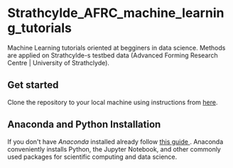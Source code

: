 # Strathcylde_AFRC_machine_learning_tutorials
Machine Learning tutorials oriented at begginers in data science. Methods are applied on Strathcylde-s testbed data (Advanced Forming Research Centre | University of Strathclyde). 

Get started
---
Clone the repository to your local machine using instructions from [here](https://help.github.com/en/articles/cloning-a-repository).

Anaconda and Python Installation
---
If you don't have *Anaconda* installed already follow [this guide
](https://jupyter.readthedocs.io/en/latest/install.html#installing-jupyter-using-anaconda-and-conda). Anaconda conveniently installs Python, the Jupyter Notebook, and other commonly used packages for scientific computing and data science.
